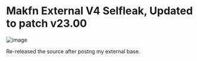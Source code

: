 # Makfn External V4 Selfleak, Updated to patch v23.00

![image](https://user-images.githubusercontent.com/104642778/206871590-bc8f409d-4423-48a5-a0b7-d71adfc93d9d.png)

Re-released the source after postng my external base.
